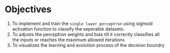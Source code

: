 # Objectives

1. To implement and train the `single layer perceptron` using sigmoid activation function to classify the seperable datasets.
2. To adjusts the perceptron weights and bias till it correctly classifies all the inputs or reaches the maximum allowed iterations
3. To visualizes the learning and evolution process of the decision boundry
